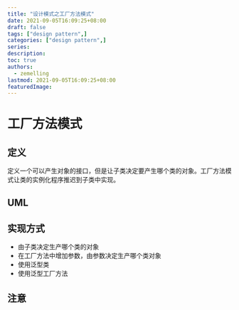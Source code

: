 ```yaml
---
title: "设计模式之工厂方法模式"
date: 2021-09-05T16:09:25+08:00
draft: false
tags: ["design pattern",]
categories: ["design pattern",]
series:
description:
toc: true
authors:
  - zemelling
lastmod: 2021-09-05T16:09:25+08:00
featuredImage:
---
```


# 工厂方法模式

## 定义

定义一个可以产生对象的接口，但是让子类决定要产生哪个类的对象。工厂方法模式让类的实例化程序推迟到子类中实现。

## UML

## 实现方式

* 由子类决定生产哪个类的对象
* 在工厂方法中增加参数，由参数决定生产哪个类对象
* 使用泛型类
* 使用泛型工厂方法

## 注意 

